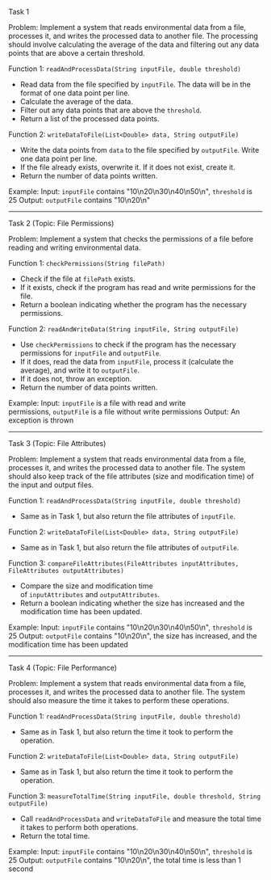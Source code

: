 Task 1

Problem: Implement a system that reads environmental data from a file, processes it, and writes the processed data to another file. The processing should involve calculating the average of the data and filtering out any data points that are above a certain threshold.

Function 1: `readAndProcessData(String inputFile, double threshold)`

- Read data from the file specified by `inputFile`. The data will be in the format of one data point per line.
- Calculate the average of the data.
- Filter out any data points that are above the `threshold`.
- Return a list of the processed data points.

Function 2: `writeDataToFile(List<Double> data, String outputFile)`

- Write the data points from `data` to the file specified by `outputFile`. Write one data point per line.
- If the file already exists, overwrite it. If it does not exist, create it.
- Return the number of data points written.

Example: Input: `inputFile` contains "10\n20\n30\n40\n50\n", `threshold` is 25 Output: `outputFile` contains "10\n20\n"

---

Task 2 (Topic: File Permissions)

Problem: Implement a system that checks the permissions of a file before reading and writing environmental data.

Function 1: `checkPermissions(String filePath)`

- Check if the file at `filePath` exists.
- If it exists, check if the program has read and write permissions for the file.
- Return a boolean indicating whether the program has the necessary permissions.

Function 2: `readAndWriteData(String inputFile, String outputFile)`

- Use `checkPermissions` to check if the program has the necessary permissions for `inputFile` and `outputFile`.
- If it does, read the data from `inputFile`, process it (calculate the average), and write it to `outputFile`.
- If it does not, throw an exception.
- Return the number of data points written.

Example: Input: `inputFile` is a file with read and write permissions, `outputFile` is a file without write permissions Output: An exception is thrown

---

Task 3 (Topic: File Attributes)

Problem: Implement a system that reads environmental data from a file, processes it, and writes the processed data to another file. The system should also keep track of the file attributes (size and modification time) of the input and output files.

Function 1: `readAndProcessData(String inputFile, double threshold)`

- Same as in Task 1, but also return the file attributes of `inputFile`.

Function 2: `writeDataToFile(List<Double> data, String outputFile)`

- Same as in Task 1, but also return the file attributes of `outputFile`.

Function 3: `compareFileAttributes(FileAttributes inputAttributes, FileAttributes outputAttributes)`

- Compare the size and modification time of `inputAttributes` and `outputAttributes`.
- Return a boolean indicating whether the size has increased and the modification time has been updated.

Example: Input: `inputFile` contains "10\n20\n30\n40\n50\n", `threshold` is 25 Output: `outputFile` contains "10\n20\n", the size has increased, and the modification time has been updated

---

Task 4 (Topic: File Performance)

Problem: Implement a system that reads environmental data from a file, processes it, and writes the processed data to another file. The system should also measure the time it takes to perform these operations.

Function 1: `readAndProcessData(String inputFile, double threshold)`

- Same as in Task 1, but also return the time it took to perform the operation.

Function 2: `writeDataToFile(List<Double> data, String outputFile)`

- Same as in Task 1, but also return the time it took to perform the operation.

Function 3: `measureTotalTime(String inputFile, double threshold, String outputFile)`

- Call `readAndProcessData` and `writeDataToFile` and measure the total time it takes to perform both operations.
- Return the total time.

Example: Input: `inputFile` contains "10\n20\n30\n40\n50\n", `threshold` is 25 Output: `outputFile` contains "10\n20\n", the total time is less than 1 second